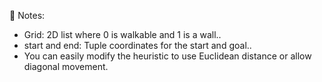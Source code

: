 🧠 Notes:

- Grid: 2D list where 0 is walkable and 1 is a wall..
- start and end: Tuple coordinates for the start and goal..
- You can easily modify the heuristic to use Euclidean distance or allow diagonal movement.
